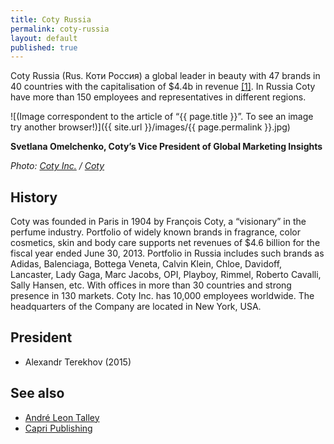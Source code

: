 ```yaml
---
title: Coty Russia
permalink: coty-russia
layout: default
published: true
---
```

Coty Russia (Rus. Коти Россия) a global leader in beauty with 47 brands in 40 countries with the capitalisation of $4.4b in revenue <span id="a1">[\[1\]](#f1)</span>. In Russia Coty have more than 150 employees and representatives in different regions.

![(Image correspondent to the article of “{{ page.title }}”. To see an image try another browser!)]({{ site.url }}/images/{{ page.permalink }}.jpg)

**Svetlana Omelchenko, Coty’s Vice President of Global Marketing Insights**

*Photo: [Coty Inc.](index) / [Coty](index)*


## History

Coty was founded in Paris in 1904 by François Coty, a “visionary” in the perfume industry. Portfolio of widely known brands in fragrance, color cosmetics, skin and body care supports net revenues of $4.6 billion for the fiscal year ended June 30, 2013. Portfolio in Russia includes such brands as Adidas, Balenciaga, Bottega Veneta, Calvin Klein, Chloe, Davidoff, Lancaster, Lady Gaga, Marc Jacobs, OPI, Playboy, Rimmel, Roberto Cavalli, Sally Hansen, etc. With offices in more than 30 countries and strong presence in 130 markets. Coty Inc. has 10,000 employees worldwide. The headquarters of the Company are located in New York, USA.

## President

+ Alexandr Terekhov (2015)

## See also

+ [André Leon Talley](index)
+ [Capri Publishing ](index)

## Footnotes

[[3]](#a3) <span id="f3"></span> [{{page.title}} (Facebook)](index)

[[4]](#a4) <span id="f4"></span> [{{page.title}} (Instagram)](index)

[[5]](#a5) <span id="f5"></span> [{{page.title}} (YouTube)](index)
